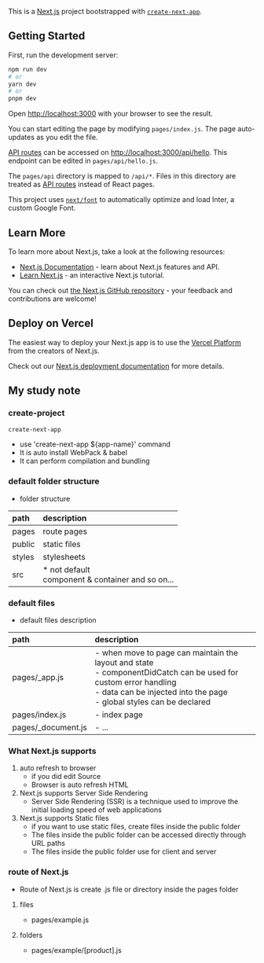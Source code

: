 This is a [Next.js](https://nextjs.org/) project bootstrapped with [`create-next-app`](https://github.com/vercel/next.js/tree/canary/packages/create-next-app).

## Getting Started

First, run the development server:

```bash
npm run dev
# or
yarn dev
# or
pnpm dev
```

Open [http://localhost:3000](http://localhost:3000) with your browser to see the result.

You can start editing the page by modifying `pages/index.js`. The page auto-updates as you edit the file.

[API routes](https://nextjs.org/docs/api-routes/introduction) can be accessed on [http://localhost:3000/api/hello](http://localhost:3000/api/hello). This endpoint can be edited in `pages/api/hello.js`.

The `pages/api` directory is mapped to `/api/*`. Files in this directory are treated as [API routes](https://nextjs.org/docs/api-routes/introduction) instead of React pages.

This project uses [`next/font`](https://nextjs.org/docs/basic-features/font-optimization) to automatically optimize and load Inter, a custom Google Font.

## Learn More

To learn more about Next.js, take a look at the following resources:

- [Next.js Documentation](https://nextjs.org/docs) - learn about Next.js features and API.
- [Learn Next.js](https://nextjs.org/learn) - an interactive Next.js tutorial.

You can check out [the Next.js GitHub repository](https://github.com/vercel/next.js/) - your feedback and contributions are welcome!

## Deploy on Vercel

The easiest way to deploy your Next.js app is to use the [Vercel Platform](https://vercel.com/new?utm_medium=default-template&filter=next.js&utm_source=create-next-app&utm_campaign=create-next-app-readme) from the creators of Next.js.

Check out our [Next.js deployment documentation](https://nextjs.org/docs/deployment) for more details.

## My study note

### create-project
```bash
create-next-app
```

- use 'create-next-app ${app-name}' command
- It is auto install WebPack  & babel
- It can perform compilation and bundling

### default folder structure
- folder structure

| path   | description                                           |    
|:-------|:------------------------------------------------------|
| pages  | route pages                                           |
| public | static files                                          |
| styles | stylesheets                                           |
| src    | * not default <br> component & container and so on... |

### default files
- default files description

| path               | description                                                                                                                                                                                         |    
|:-------------------|:----------------------------------------------------------------------------------------------------------------------------------------------------------------------------------------------------|
| pages/_app.js      | - when move to page can maintain the layout and state <br> - componentDidCatch can be used for custom error handling <br> - data can be injected into the page <br> - global styles can be declared |
| pages/index.js     | - index page                                                                                                                                                                                        |
| pages/_document.js | - ...                                                                                                                                                                                               |


### What Next.js supports
1. auto refresh to browser
    - if you did edit Source
    - Browser is auto refresh HTML
2. Next.js supports Server Side Rendering
    - Server Side Rendering (SSR) is a technique used to improve the initial loading speed of web applications
3. Next.js supports Static files
    - if you want to use static files, create files inside the public folder
    - The files inside the public folder can be accessed directly through URL paths
    - The files inside the public folder use for client and server

### route of Next.js
- Route of Next.js is create .js file or directory inside the pages folder

1. files
    - pages/example.js

2. folders
    - pages/example/[product].js